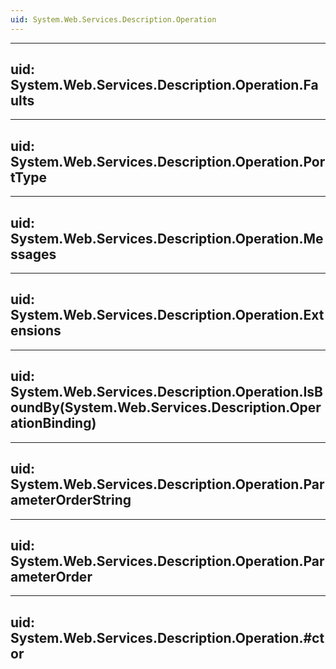 ```yaml
---
uid: System.Web.Services.Description.Operation
---
```


---
uid: System.Web.Services.Description.Operation.Faults
---

---
uid: System.Web.Services.Description.Operation.PortType
---

---
uid: System.Web.Services.Description.Operation.Messages
---

---
uid: System.Web.Services.Description.Operation.Extensions
---

---
uid: System.Web.Services.Description.Operation.IsBoundBy(System.Web.Services.Description.OperationBinding)
---

---
uid: System.Web.Services.Description.Operation.ParameterOrderString
---

---
uid: System.Web.Services.Description.Operation.ParameterOrder
---

---
uid: System.Web.Services.Description.Operation.#ctor
---
